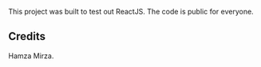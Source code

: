 This project was built to test out ReactJS.
The code is public for everyone.

## Credits

Hamza Mirza.


